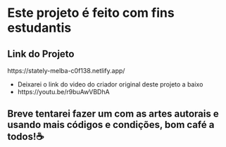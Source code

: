 <h1>Este projeto é feito com fins estudantis</h1>
<h2>Link do Projeto</h2>
<p>https://stately-melba-c0f138.netlify.app/</p>
<ul>
  <li>Deixarei o link do video do criador original deste projeto a baixo</li>
  <li>https://youtu.be/r9buAwVBDhA</li>
 </ul>
<h2>Breve tentarei fazer um com as artes autorais e usando mais códigos e condições, bom café a todos!☕</h2>
